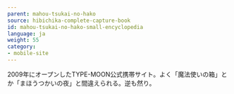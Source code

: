 ```yaml
---
parent: mahou-tsukai-no-hako
source: hibichika-complete-capture-book
id: mahou-tsukai-no-hako-small-encyclopedia
language: ja
weight: 55
category:
- mobile-site
---
```


2009年にオープンしたTYPE-MOON公式携帯サイト。よく「魔法使いの箱」とか「まほうつかいの夜」と間違えられる。逆も然り。
